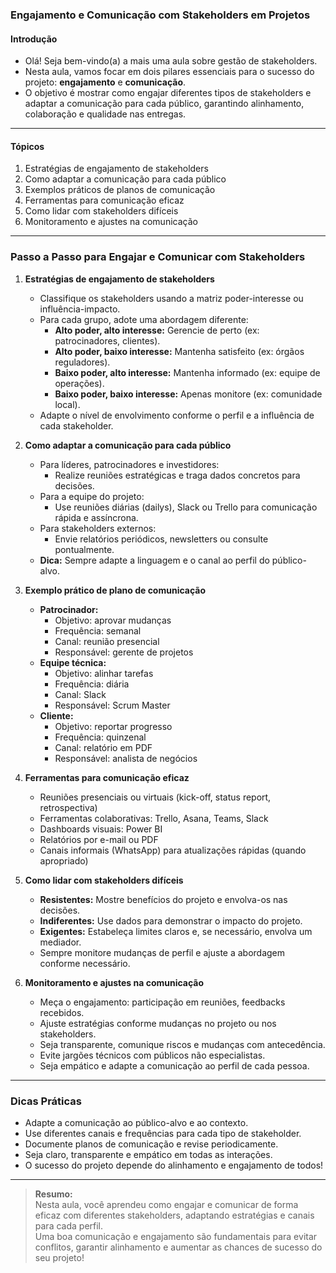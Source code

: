 ### **Engajamento e Comunicação com Stakeholders em Projetos**

#### Introdução

- Olá! Seja bem-vindo(a) a mais uma aula sobre gestão de stakeholders.
- Nesta aula, vamos focar em dois pilares essenciais para o sucesso do projeto: **engajamento** e **comunicação**.
- O objetivo é mostrar como engajar diferentes tipos de stakeholders e adaptar a comunicação para cada público, garantindo alinhamento, colaboração e qualidade nas entregas.

---

#### Tópicos

1. Estratégias de engajamento de stakeholders
2. Como adaptar a comunicação para cada público
3. Exemplos práticos de planos de comunicação
4. Ferramentas para comunicação eficaz
5. Como lidar com stakeholders difíceis
6. Monitoramento e ajustes na comunicação

---

### Passo a Passo para Engajar e Comunicar com Stakeholders

1. **Estratégias de engajamento de stakeholders**

   - Classifique os stakeholders usando a matriz poder-interesse ou influência-impacto.
   - Para cada grupo, adote uma abordagem diferente:
     - **Alto poder, alto interesse:** Gerencie de perto (ex: patrocinadores, clientes).
     - **Alto poder, baixo interesse:** Mantenha satisfeito (ex: órgãos reguladores).
     - **Baixo poder, alto interesse:** Mantenha informado (ex: equipe de operações).
     - **Baixo poder, baixo interesse:** Apenas monitore (ex: comunidade local).
   - Adapte o nível de envolvimento conforme o perfil e a influência de cada stakeholder.

2. **Como adaptar a comunicação para cada público**

   - Para líderes, patrocinadores e investidores:
     - Realize reuniões estratégicas e traga dados concretos para decisões.
   - Para a equipe do projeto:
     - Use reuniões diárias (dailys), Slack ou Trello para comunicação rápida e assíncrona.
   - Para stakeholders externos:
     - Envie relatórios periódicos, newsletters ou consulte pontualmente.
   - **Dica:** Sempre adapte a linguagem e o canal ao perfil do público-alvo.

3. **Exemplo prático de plano de comunicação**

   - **Patrocinador:**
     - Objetivo: aprovar mudanças
     - Frequência: semanal
     - Canal: reunião presencial
     - Responsável: gerente de projetos
   - **Equipe técnica:**
     - Objetivo: alinhar tarefas
     - Frequência: diária
     - Canal: Slack
     - Responsável: Scrum Master
   - **Cliente:**
     - Objetivo: reportar progresso
     - Frequência: quinzenal
     - Canal: relatório em PDF
     - Responsável: analista de negócios

4. **Ferramentas para comunicação eficaz**

   - Reuniões presenciais ou virtuais (kick-off, status report, retrospectiva)
   - Ferramentas colaborativas: Trello, Asana, Teams, Slack
   - Dashboards visuais: Power BI
   - Relatórios por e-mail ou PDF
   - Canais informais (WhatsApp) para atualizações rápidas (quando apropriado)

5. **Como lidar com stakeholders difíceis**

   - **Resistentes:** Mostre benefícios do projeto e envolva-os nas decisões.
   - **Indiferentes:** Use dados para demonstrar o impacto do projeto.
   - **Exigentes:** Estabeleça limites claros e, se necessário, envolva um mediador.
   - Sempre monitore mudanças de perfil e ajuste a abordagem conforme necessário.

6. **Monitoramento e ajustes na comunicação**

   - Meça o engajamento: participação em reuniões, feedbacks recebidos.
   - Ajuste estratégias conforme mudanças no projeto ou nos stakeholders.
   - Seja transparente, comunique riscos e mudanças com antecedência.
   - Evite jargões técnicos com públicos não especialistas.
   - Seja empático e adapte a comunicação ao perfil de cada pessoa.

---

### Dicas Práticas

- Adapte a comunicação ao público-alvo e ao contexto.
- Use diferentes canais e frequências para cada tipo de stakeholder.
- Documente planos de comunicação e revise periodicamente.
- Seja claro, transparente e empático em todas as interações.
- O sucesso do projeto depende do alinhamento e engajamento de todos!

---

> **Resumo:**  
> Nesta aula, você aprendeu como engajar e comunicar de forma eficaz com diferentes stakeholders, adaptando estratégias e canais para cada perfil.  
> Uma boa comunicação e engajamento são fundamentais para evitar conflitos, garantir alinhamento e aumentar as chances de sucesso do seu projeto!
